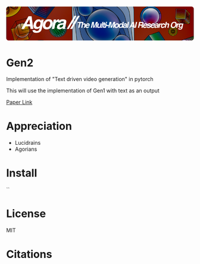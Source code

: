 [![Multi-Modality](agorabanner.png)](https://discord.gg/qUtxnK2NMf)

# Gen2
Implementation of "Text driven video generation" in pytorch

This will use the implementation of Gen1 with text as an output

[Paper Link](https://research.runwayml.com/gen2)

# Appreciation
* Lucidrains
* Agorians



# Install
``

# License
MIT

# Citations

